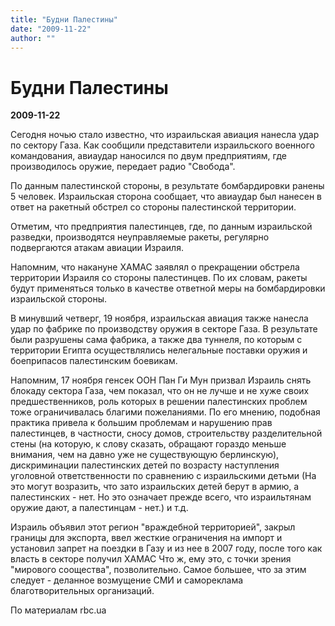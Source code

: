 ```yaml
---
title: "Будни Палестины"
date: "2009-11-22"
author: ""
---
```


# Будни Палестины

**2009-11-22** 

Сегодня ночью стало известно, что израильская авиация нанесла удар по сектору Газа. Как сообщили представители израильского военного командования, авиаудар наносился по двум предприятиям, где производилось оружие, передает радио "Свобода".

По данным палестинской стороны, в результате бомбардировки ранены 5 человек. Израильская сторона сообщает, что авиаудар был нанесен в ответ на ракетный обстрел со стороны палестинской территории.

Отметим, что предприятия палестинцев, где, по данным израильской разведки, производятся неуправляемые ракеты, регулярно подвергаются атакам авиации Израиля.

Напомним, что накануне ХАМАС заявлял о прекращении обстрела территории Израиля со стороны палестинцев. По их словам, ракеты будут применяться только в качестве ответной меры на бомбардировки израильской стороны.

В минувший четверг, 19 ноября, израильская авиация также нанесла удар по фабрике по производству оружия в секторе Газа. В результате были разрушены сама фабрика, а также два туннеля, по которым с территории Египта осуществлялись нелегальные поставки оружия и боеприпасов палестинским боевикам.

Напомним, 17 ноября генсек ООН Пан Ги Мун призвал Израиль снять блокаду сектора Газа, чем показал, что он не лучше и не хуже своих предшественников, роль которых в решении палестинских проблем тоже ограничивалась благими пожеланиями. По его мнению, подобная практика привела к большим проблемам и нарушению прав палестинцев, в частности, сносу домов, строительству разделительной стены (на которую, к слову сказать, обращают гораздо меньше внимания, чем на давно уже не существующую берлинскую), дискриминации палестинских детей по возрасту наступления уголовной ответственности по сравнению с израильскими детьми (На это могут возразить, что зато израильских детей берут в армию, а палестинских - нет. Но это означает прежде всего, что израильтянам оружие дают, а палестинцам - нет.) и т.д.

Израиль объявил этот регион "враждебной территорией", закрыл границы для экспорта, ввел жесткие ограничения на импорт и установил запрет на поездки в Газу и из нее в 2007 году, после того как власть в секторе получил ХАМАС Что ж, ему это, с точки зрения "мирового соощества", позволительно. Самое большее, что за этим следует - деланное возмущение СМИ и самореклама благотворительных организаций.

По материалам rbc.ua